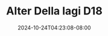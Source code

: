 --- 
title: "Alter Della lagi D18"
description: "streaming bokep Alter Della lagi D18 gratis full new"
date: 2024-10-24T04:23:08-08:00
file_code: "kyisyq30mkc9"
draft: false
cover: "8w25wz6ynrrhtgmu.jpg"
tags: ["Alter", "Della", "lagi", "bokep-indo", "bokep-viral", "bokep-ig"]
length: 138
fld_id: "1483233"
foldername: "Alter Della lagi"
categories: ["Alter Della lagi"]
views: 0
---